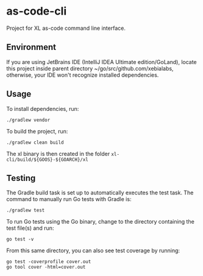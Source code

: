 # as-code-cli

Project for XL as-code command line interface.

## Environment

If you are using JetBrains IDE (IntelliJ IDEA Ultimate edition/GoLand), locate this project inside parent directory ~/go/src/github.com/xebialabs,
otherwise, your IDE won't recognize installed dependencies.

## Usage

To install dependencies, run:
```
./gradlew vendor
```

To build the project, run:
```
./gradlew clean build
```
The xl binary is then created in the folder `xl-cli/build/${GOOS}-${GOARCH}/xl`

## Testing

The Gradle build task is set up to automatically executes the test task. The command to manually run Go tests with Gradle is:
```
./gradlew test
```

To run Go tests using the Go binary, change to the directory containing the test file(s) and run:
```
go test -v
```
From this same directory, you can also see test coverage by running:
```
go test -coverprofile cover.out
go tool cover -html=cover.out
```
